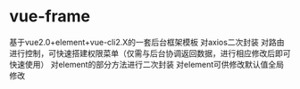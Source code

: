 # vue-frame
基于vue2.0+element+vue-cli2.X的一套后台框架模板
对axios二次封装
对路由进行控制，可快速搭建权限菜单（仅需与后台协调返回数据，进行相应修改后即可快速使用）
对element的部分方法进行二次封装
对element可供修改默认值全局修改
